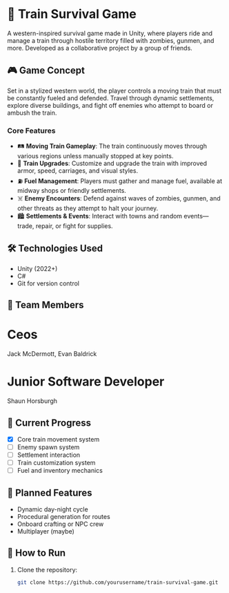 # 🚂 Train Survival Game

A western-inspired survival game made in Unity, where players ride and manage a train through hostile territory filled with zombies, gunmen, and more. Developed as a collaborative project by a group of friends.

## 🎮 Game Concept

Set in a stylized western world, the player controls a moving train that must be constantly fueled and defended. Travel through dynamic settlements, explore diverse buildings, and fight off enemies who attempt to board or ambush the train.

### Core Features

- 🛤️ **Moving Train Gameplay**: The train continuously moves through various regions unless manually stopped at key points.
- 🔧 **Train Upgrades**: Customize and upgrade the train with improved armor, speed, carriages, and visual styles.
- ⛽ **Fuel Management**: Players must gather and manage fuel, available at midway shops or friendly settlements.
- ☠️ **Enemy Encounters**: Defend against waves of zombies, gunmen, and other threats as they attempt to halt your journey.
- 🏙️ **Settlements & Events**: Interact with towns and random events—trade, repair, or fight for supplies.

## 🛠️ Technologies Used

- Unity (2022+)
- C#
- Git for version control

## 👥 Team Members
# Ceos
Jack McDermott, 
Evan Baldrick

# Junior Software Developer 
Shaun Horsburgh

## 🚧 Current Progress

- [x] Core train movement system
- [ ] Enemy spawn system
- [ ] Settlement interaction
- [ ] Train customization system
- [ ] Fuel and inventory mechanics

## 📌 Planned Features

- Dynamic day-night cycle
- Procedural generation for routes
- Onboard crafting or NPC crew
- Multiplayer (maybe)

## 📂 How to Run

1. Clone the repository:
   ```bash
   git clone https://github.com/yourusername/train-survival-game.git
